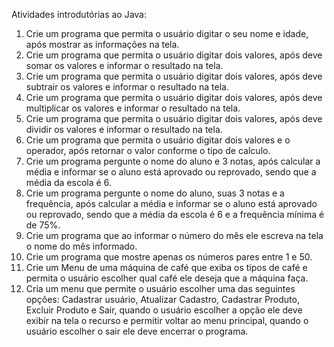 Atividades introdutórias ao Java:

1. Crie um programa que permita o usuário digitar o seu nome e idade, após mostrar as informações na tela.   
2. Crie um programa que permita o usuário digitar dois valores, após deve somar os valores e informar o resultado na tela. 
3. Crie um programa que permita o usuário digitar dois valores, após deve subtrair os valores e informar o resultado na tela.
4. Crie um programa que permita o usuário digitar dois valores, após deve multiplicar os valores e informar o resultado na tela.
5. Crie um programa que permita o usuário digitar dois valores, após deve dividir os valores e informar o resultado na tela.
6. Crie um programa que permita o usuário digitar dois valores e o operador, após retornar o valor conforme o tipo de calculo.
7. Crie um programa pergunte o nome do aluno e 3 notas, após calcular a média e informar se o aluno está aprovado ou reprovado, sendo que a média da escola é 6.
8. Crie um programa pergunte o nome do aluno, suas 3 notas e a frequência, após calcular a média e informar se o aluno está aprovado ou reprovado, sendo que a média da escola é 6 e a frequência mínima é de 75%.
9. Crie um programa que ao informar o número do mês ele escreva na tela o nome do mês informado.
10. Crie um programa que mostre apenas os números pares entre 1 e 50.
11. Crie um Menu de uma máquina de café que exiba os tipos de café e permita o usuário escolher qual café ele deseja que a máquina faça.
12. Cria um menu que permite o usuário escolher uma das seguintes opções: Cadastrar usuário, Atualizar Cadastro, Cadastrar Produto, Excluir Produto e Sair, quando o usuário escolher a opção ele deve exibir na tela o recurso e permitir voltar ao menu principal, quando o usuário escolher o sair ele deve encerrar o programa.
